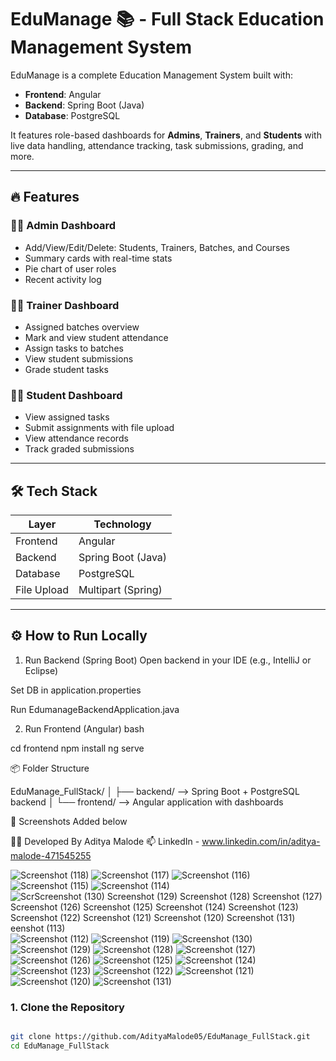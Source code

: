 # EduManage 📚 - Full Stack Education Management System

EduManage is a complete Education Management System built with:

- **Frontend**: Angular
- **Backend**: Spring Boot (Java)
- **Database**: PostgreSQL

It features role-based dashboards for **Admins**, **Trainers**, and **Students** with live data handling, attendance tracking, task submissions, grading, and more.

---

## 🔥 Features

### 👨‍💼 Admin Dashboard
- Add/View/Edit/Delete: Students, Trainers, Batches, and Courses
- Summary cards with real-time stats
- Pie chart of user roles
- Recent activity log

### 🧑‍🏫 Trainer Dashboard
- Assigned batches overview
- Mark and view student attendance
- Assign tasks to batches
- View student submissions
- Grade student tasks

### 🧑‍🎓 Student Dashboard
- View assigned tasks
- Submit assignments with file upload
- View attendance records
- Track graded submissions

---

## 🛠️ Tech Stack

| Layer       | Technology          |
|-------------|---------------------|
| Frontend    | Angular             |
| Backend     | Spring Boot (Java)  |
| Database    | PostgreSQL          |
| File Upload | Multipart (Spring)  |

---

## ⚙️ How to Run Locally

1. Run Backend (Spring Boot)
Open backend in your IDE (e.g., IntelliJ or Eclipse)

Set DB in application.properties

Run EdumanageBackendApplication.java

2. Run Frontend (Angular)
bash

cd frontend
npm install
ng serve

📦 Folder Structure

EduManage_FullStack/
│
├── backend/       --> Spring Boot + PostgreSQL backend
│
└── frontend/      --> Angular application with dashboards

📸 Screenshots
Added below

👨‍💻 Developed By
Aditya Malode
📫 LinkedIn - www.linkedin.com/in/aditya-malode-471545255

![Screenshot (118)](https://github.com/user-attachments/assets/34570e5c-77a0-4de2-9853-f2f294efd11b)
![Screenshot (117)](https://github.com/user-attachments/assets/b4cc7026-368d-4164-881c-a9dc2673f162)
![Screenshot (116)](https://github.com/user-attachments/assets/1149e13d-3acc-43d1-98ac-adb678d2b260)
![Screenshot (115)](https://github.com/user-attachments/assets/3d6d8e37-13c9-4767-9b62-b7bbea80bf81)
![Screenshot (114)](https://github.com/user-attachments/assets/33da95bb-1dfe-4631-bba8-e9ba7b00d70a)
![Scr![Screenshot (130)](https://github.com/user-attachments/assets/867630ba-04b9-4cc8-bb3b-d079708f3c69)
![Screenshot (129)](https://github.com/user-attachments/assets/996fe02d-1fb5-4a18-a599-ac75d81dd018)
![Screenshot (128)](https://github.com/user-attachments/assets/4971acc2-cd5b-472e-b476-c8b539f67392)
![Screenshot (127)](https://github.com/user-attachments/assets/b9c21598-efe1-4c26-941b-4971913092c5)
![Screenshot (126)](https://github.com/user-attachments/assets/61c17a38-2430-4863-aef1-30f7b3c73396)
![Screenshot (125)](https://github.com/user-attachments/assets/0742bd83-3e08-4cc5-bb6f-d3279d0003f5)
![Screenshot (124)](https://github.com/user-attachments/assets/f4956a77-4a81-4f6d-841c-571a778d2084)
![Screenshot (123)](https://github.com/user-attachments/assets/0bf2b2e8-9bad-4adf-a93a-86d2e3baaa5b)
![Screenshot (122)](https://github.com/user-attachments/assets/59747818-6303-4855-9bad-40995a2d4a5f)
![Screenshot (121)](https://github.com/user-attachments/assets/7d4eebf9-885c-49d3-9f40-7e7ab082a1e5)
![Screenshot (120)](https://github.com/user-attachments/assets/fca07e59-bc52-4edb-b6e2-2c610f53df55)
![Screenshot (131)](https://github.com/user-attachments/assets/be14c787-5329-48b1-8707-8080f842cd77)
eenshot (113)](https://github.com/user-attachments/assets/5680efe2-ed94-4ff3-8646-e36547fd8950)
![Screenshot (112)](https://github.com/user-attachments/assets/62d49261-02a8-4f08-a59a-4821da2c9802)
![Screenshot (119)](https://github.com/user-attachments/assets/bbd6ebb8-631a-48c7-9ecf-15ec8e98c47a)
![Screenshot (130)](https://github.com/user-attachments/assets/e078aee7-49f4-46be-be0e-44cd5cbdb6a4)
![Screenshot (129)](https://github.com/user-attachments/assets/ed33e63f-ab97-470f-a5f0-bc236068072d)
![Screenshot (128)](https://github.com/user-attachments/assets/7dfba8ee-a626-403b-b132-5b3f64a0941a)
![Screenshot (127)](https://github.com/user-attachments/assets/679f1dd0-3a3b-43ea-a335-409fe9323169)
![Screenshot (126)](https://github.com/user-attachments/assets/155c4445-fc86-4b19-aed2-3f79f55a5b29)
![Screenshot (125)](https://github.com/user-attachments/assets/907b03d8-9d82-4af7-aee7-47ec94806790)
![Screenshot (124)](https://github.com/user-attachments/assets/cdda3a7d-fa7a-4405-9964-31bd052af68d)
![Screenshot (123)](https://github.com/user-attachments/assets/088680cd-5b03-42fa-bfe3-264ba64043c2)
![Screenshot (122)](https://github.com/user-attachments/assets/2f101424-938a-45f1-a5c0-a536f2f212f3)
![Screenshot (121)](https://github.com/user-attachments/assets/343d19cf-23b0-4f54-8a29-ea3e792c8275)
![Screenshot (120)](https://github.com/user-attachments/assets/37d85e61-1e5d-4ce6-9f01-8ea34e81ffbc)
![Screenshot (131)](https://github.com/user-attachments/assets/39c41116-f2f2-4e86-96c4-dc0874ece65b)


### 1. Clone the Repository
```bash

git clone https://github.com/AdityaMalode05/EduManage_FullStack.git
cd EduManage_FullStack
